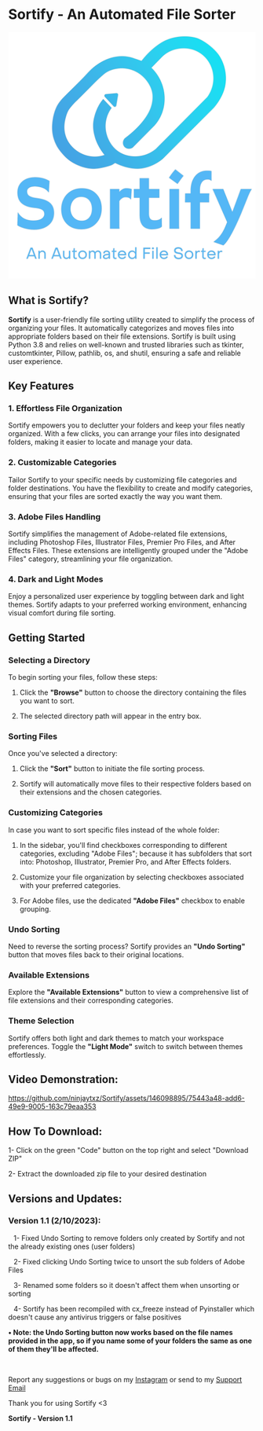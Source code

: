 # Sortify - An Automated File Sorter

![Sortify Logo](Documentation%20assets/Sortify%20logo.png)

## What is Sortify?

**Sortify** is a user-friendly file sorting utility created to simplify the process of organizing your files. It automatically categorizes and moves files into appropriate folders based on their file extensions. Sortify is built using Python 3.8 and relies on well-known and trusted libraries such as tkinter, customtkinter, Pillow, pathlib, os, and shutil, ensuring a safe and reliable user experience.


## Key Features

### 1. Effortless File Organization

Sortify empowers you to declutter your folders and keep your files neatly organized. With a few clicks, you can arrange your files into designated folders, making it easier to locate and manage your data.

### 2. Customizable Categories

Tailor Sortify to your specific needs by customizing file categories and folder destinations. You have the flexibility to create and modify categories, ensuring that your files are sorted exactly the way you want them.

### 3. Adobe Files Handling

Sortify simplifies the management of Adobe-related file extensions, including Photoshop Files, Illustrator Files, Premier Pro Files, and After Effects Files. These extensions are intelligently grouped under the "Adobe Files" category, streamlining your file organization.

### 4. Dark and Light Modes

Enjoy a personalized user experience by toggling between dark and light themes. Sortify adapts to your preferred working environment, enhancing visual comfort during file sorting.

## Getting Started

### Selecting a Directory

To begin sorting your files, follow these steps:

1. Click the **"Browse"** button to choose the directory containing the files you want to sort.

2. The selected directory path will appear in the entry box.

### Sorting Files

Once you've selected a directory:

1. Click the **"Sort"** button to initiate the file sorting process.

2. Sortify will automatically move files to their respective folders based on their extensions and the chosen categories.

### Customizing Categories

In case you want to sort specific files instead of the whole folder:

1. In the sidebar, you'll find checkboxes corresponding to different categories, excluding "Adobe Files"; because it has subfolders that sort into: Photoshop, Illustrator, Premier Pro, and After Effects folders.

2. Customize your file organization by selecting checkboxes associated with your preferred categories.

3. For Adobe files, use the dedicated **"Adobe Files"** checkbox to enable grouping.

### Undo Sorting

Need to reverse the sorting process? Sortify provides an **"Undo Sorting"** button that moves files back to their original locations.


### Available Extensions

Explore the **"Available Extensions"** button to view a comprehensive list of file extensions and their corresponding categories.

### Theme Selection

Sortify offers both light and dark themes to match your workspace preferences. Toggle the **"Light Mode"** switch to switch between themes effortlessly.



## Video Demonstration:




https://github.com/ninjaytxz/Sortify/assets/146098895/75443a48-add6-49e9-9005-163c79eaa353






## How To Download:

1- Click on the green "Code" button on the top right and select "Download ZIP"

2- Extract the downloaded zip file to your desired destination


## Versions and Updates:
### Version 1.1 (2/10/2023): 

&ensp; 1- Fixed Undo Sorting to remove folders only created by Sortify and not the already existing ones (user folders)


&ensp; 2- Fixed clicking Undo Sorting twice to unsort the sub folders of Adobe Files


&ensp; 3- Renamed some folders so it doesn't affect them when unsorting or sorting


&ensp; 4- Sortify has been recompiled with cx_freeze instead of Pyinstaller which doesn't cause any antivirus triggers or false positives



 **• Note: the Undo Sorting button now works based on the file names provided in the app, so if you name some of your folders the same as one of them they'll be affected.**


&emsp;




Report any suggestions or bugs on my [Instagram](https://www.instagram.com/ninjaytxz86) or send to my [Support Email](mailto:ninjaytxz.help@gmail.com)



Thank you for using Sortify <3



**Sortify - Version 1.1**
